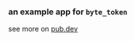### an example app for `byte_token`

see more on [pub.dev][pub]

[pub]: https://pub.dev/packages/byte_token

